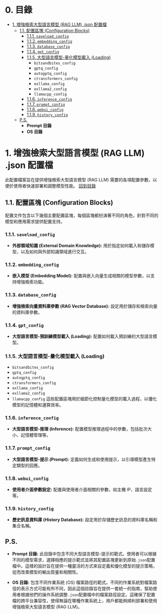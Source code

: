 # 0. 目錄
- [1. 增強檢索大型語言模型 (RAG LLM) .json 配置檔](#1-增強檢索大型語言模型-rag-llm-json-配置檔)
  - [1.1. 配置區塊 (Configuration Blocks)](#11-配置區塊-configuration-blocks)
    - [1.1.1. `saveload_config`](#111-saveload_config)
    - [1.1.2. `embedding_config`](#112-embedding_config)
    - [1.1.3. `database_config`](#113-database_config)
    - [1.1.4. `gpt_config`](#114-gpt_config)
    - [1.1.5. 大型語言模型-量化模型載入 (Loading)](#115-大型語言模型-量化模型載入-loading)
      - `bitsandbites_config`
      - `gptq_config`
      - `autogptq_config`
      - `ctransformers_config`
      - `exllama_config`
      - `exllama2_config`
      - `llamacpp_config`
    - [1.1.6. `inference_config`](#116-inference_config)
    - [1.1.7. `prompt_config`](#117-prompt_config)
    - [1.1.8. `webui_config`](#118-webui_config)
    - [1.1.9. `history_config`](#119-history_config)
  - [P.S.](#ps)
    - **Prompt 目錄**
    - **OS 目錄**


# 1. 增強檢索大型語言模型 (RAG LLM) .json 配置檔
此配置檔案旨在提供增強檢索大型語言模型 (RAG LLM) 需要的各項配置參數，以便於使用者快速部署和調整模型性能。
[回到目錄](#0-目錄)


## 1.1. 配置區塊 (Configuration Blocks)
配置文件包含以下幾個主要配置區塊，每個區塊都扮演著不同的角色，針對不同的模型和應用需求提供配置支持。

### 1.1.1. `saveload_config`
- **外部領域知識 (External Domain Knowledge):** 用於指定如何載入和儲存模型，以及如何與外部知識領域進行交互。

### 1.1.2. `embedding_config`
- **嵌入模型 (Embedding Model):** 配置與嵌入向量生成相關的模型參數，以支持增強檢索功能。

### 1.1.3. `database_config`
- **增強檢索向量資料庫參數 (RAG Vector Database):** 設定用於儲存和檢索向量的資料庫參數。

### 1.1.4. `gpt_config`
- **大型語言模型-預訓練模型載入 (Loading):** 配置如何載入預訓練的大型語言模型。

### 1.1.5. 大型語言模型-量化模型載入 (Loading)
- `bitsandbites_config`
- `gptq_config`
- `autogptq_config`
- `ctransformers_config`
- `exllama_config`
- `exllama2_config`
- `llamacpp_config`
這些配置區塊用於細節化控制量化模型的載入過程，以優化模型的記憶體和運算效率。

### 1.1.6. `inference_config`
- **大型語言模型-推理 (Inference):** 配置模型推理過程中的參數，包括批次大小、記憶體管理等。

### 1.1.7. `prompt_config`
- **大型語言模型-提示 (Prompt):** 定義如何生成和使用提示，以引導模型產生特定類型的回應。

### 1.1.8. `webui_config`
- **使用者介面參數設定:** 配置與使用者介面相關的參數，如主機 IP、語言設定等。

### 1.1.9. `history_config`
- **歷史訊息資料庫 (History Database):** 設定用於存儲歷史訊息的資料庫名稱和集合名稱。


## P.S.
- **Prompt 目錄:** 此目錄中包含不同大型語言模型-提示的範式。使用者可以根據不同的模型需求，選擇相應的提示範式並將其配置區塊更新到原始`.json`配置檔中。這樣的設計旨在提供一種靈活的方式來自定義和優化模型的提示策略，從而改善模型的輸出質量和相關性。

- **OS 目錄:** 包含不同作業系統 (OS) 檔案路徑的範式。不同的作業系統對檔案路徑的表示方式可能有所不同，因此這個目錄旨在提供一套統一的指南，幫助使用者根據他們的操作系統調整`.json`配置檔中的檔案路徑設定。這確保了配置檔的跨平台兼容性，使得無論在哪種作業系統上，用戶都能夠順利部署和使用增強檢索大型語言模型 (RAG LLM)。
